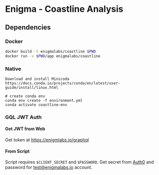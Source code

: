 # Enigma - Coastline Analysis

## Dependencies
### Docker
```bash
docker build -t enigmalabs/coastline $PWD
docker run -v $PWD/app enigmalabs/coastline
```

### Native
```
Download and install Minicoda https://docs.conda.io/projects/conda/en/latest/user-guide/install/linux.html

# create conda env
conda env create -f environment.yml
conda activate coastline-env
```

### GQL JWT Auth
#### Get JWT from Web
Get token at https://enigmlabs.io/graphql

#### From Script
Script requires `$CLIENT_SECRET` and `$PASSWORD`. Get secret from [Auth0](https://manage.auth0.com/dashboard/us/enigma-app/applications/mN2BOkagOYaBb9ZKfsd3W2m46t2xhPk7/settings) and password for test@enigmalabs.io account.
